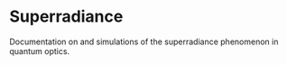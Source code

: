 # Superradiance
Documentation on and simulations of the superradiance phenomenon in quantum optics.
